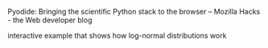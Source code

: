 Pyodide: Bringing the scientific Python stack to the browser – Mozilla Hacks - the Web developer blog

interactive example that shows how log-normal distributions work